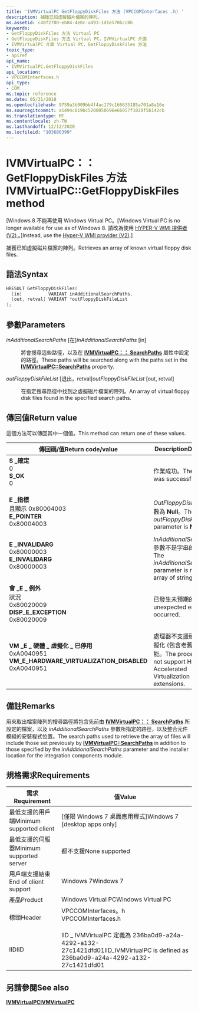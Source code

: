 ```yaml
---
title: 'IVMVirtualPC GetFloppyDiskFiles 方法 (VPCCOMInterfaces .h) '
description: 捕獲已知虛擬磁片檔案的陣列。
ms.assetid: c40f2780-eb84-4e0c-a493-1d1e5706cc8b
keywords:
- GetFloppyDiskFiles 方法 Virtual PC
- GetFloppyDiskFiles 方法 Virtual PC，IVMVirtualPC 介面
- IVMVirtualPC 介面 Virtual PC，GetFloppyDiskFiles 方法
topic_type:
- apiref
api_name:
- IVMVirtualPC.GetFloppyDiskFiles
api_location:
- VPCCOMInterfaces.h
api_type:
- COM
ms.topic: reference
ms.date: 05/31/2018
ms.openlocfilehash: 9759a3b909bb4f4ac179c166635185a701a8a16e
ms.sourcegitcommit: a1494c819bc5200050696e66057f1020f5b142cb
ms.translationtype: MT
ms.contentlocale: zh-TW
ms.lasthandoff: 12/12/2020
ms.locfileid: "103686399"
---
```

# <a name="ivmvirtualpcgetfloppydiskfiles-method"></a><span data-ttu-id="ca411-106">IVMVirtualPC：： GetFloppyDiskFiles 方法</span><span class="sxs-lookup"><span data-stu-id="ca411-106">IVMVirtualPC::GetFloppyDiskFiles method</span></span>

<span data-ttu-id="ca411-107">\[Windows 8 不能再使用 Windows Virtual PC。</span><span class="sxs-lookup"><span data-stu-id="ca411-107">\[Windows Virtual PC is no longer available for use as of Windows 8.</span></span> <span data-ttu-id="ca411-108">請改為使用 [HYPER-V WMI 提供者 (V2) ](/windows/desktop/HyperV_v2/windows-virtualization-portal)。\]</span><span class="sxs-lookup"><span data-stu-id="ca411-108">Instead, use the [Hyper-V WMI provider (V2)](/windows/desktop/HyperV_v2/windows-virtualization-portal).\]</span></span>

<span data-ttu-id="ca411-109">捕獲已知虛擬磁片檔案的陣列。</span><span class="sxs-lookup"><span data-stu-id="ca411-109">Retrieves an array of known virtual floppy disk files.</span></span>

## <a name="syntax"></a><span data-ttu-id="ca411-110">語法</span><span class="sxs-lookup"><span data-stu-id="ca411-110">Syntax</span></span>


```C++
HRESULT GetFloppyDiskFiles(
  [in]          VARIANT inAdditionalSearchPaths,
  [out, retval] VARIANT *outFloppyDiskFileList
);
```



## <a name="parameters"></a><span data-ttu-id="ca411-111">參數</span><span class="sxs-lookup"><span data-stu-id="ca411-111">Parameters</span></span>

<dl> <dt>

<span data-ttu-id="ca411-112">*inAdditionalSearchPaths* \[在\]</span><span class="sxs-lookup"><span data-stu-id="ca411-112">*inAdditionalSearchPaths* \[in\]</span></span>
</dt> <dd>

<span data-ttu-id="ca411-113">將會搜尋這些路徑，以及在 [**IVMVirtualPC：： SearchPaths**](ivmvirtualpc-searchpaths.md) 屬性中設定的路徑。</span><span class="sxs-lookup"><span data-stu-id="ca411-113">These paths will be searched along with the paths set in the [**IVMVirtualPC::SearchPaths**](ivmvirtualpc-searchpaths.md) property.</span></span>

</dd> <dt>

<span data-ttu-id="ca411-114">*outFloppyDiskFileList* \[退出，retval\]</span><span class="sxs-lookup"><span data-stu-id="ca411-114">*outFloppyDiskFileList* \[out, retval\]</span></span>
</dt> <dd>

<span data-ttu-id="ca411-115">在指定搜尋路徑中找到之虛擬磁片檔案的陣列。</span><span class="sxs-lookup"><span data-stu-id="ca411-115">An array of virtual floppy disk files found in the specified search paths.</span></span>

</dd> </dl>

## <a name="return-value"></a><span data-ttu-id="ca411-116">傳回值</span><span class="sxs-lookup"><span data-stu-id="ca411-116">Return value</span></span>

<span data-ttu-id="ca411-117">這個方法可以傳回其中一個值。</span><span class="sxs-lookup"><span data-stu-id="ca411-117">This method can return one of these values.</span></span>



| <span data-ttu-id="ca411-118">傳回碼/值</span><span class="sxs-lookup"><span data-stu-id="ca411-118">Return code/value</span></span>                                                                                                                                                                        | <span data-ttu-id="ca411-119">Description</span><span class="sxs-lookup"><span data-stu-id="ca411-119">Description</span></span>                                                                                     |
|------------------------------------------------------------------------------------------------------------------------------------------------------------------------------------------|-------------------------------------------------------------------------------------------------|
| <dl> <span data-ttu-id="ca411-120"><dt>**S \_確定**</dt> <dt>0</dt></span><span class="sxs-lookup"><span data-stu-id="ca411-120"><dt>**S\_OK**</dt> <dt>0</dt></span></span> </dl>                                              | <span data-ttu-id="ca411-121">作業成功。</span><span class="sxs-lookup"><span data-stu-id="ca411-121">The operation was successful.</span></span><br/>                                                        |
| <dl> <span data-ttu-id="ca411-122"><dt>**E \_指標**</dt><dt>且顯示 0x80004003</dt></span><span class="sxs-lookup"><span data-stu-id="ca411-122"><dt>**E\_POINTER**</dt> <dt>0x80004003</dt></span></span> </dl>                                | <span data-ttu-id="ca411-123">*OutFloppyDiskFileList* 參數為 **Null**。</span><span class="sxs-lookup"><span data-stu-id="ca411-123">The *outFloppyDiskFileList* parameter is **NULL**.</span></span><br/>                                   |
| <dl> <span data-ttu-id="ca411-124"><dt>**E \_INVALIDARG**</dt> <dt>0x80000003</dt></span><span class="sxs-lookup"><span data-stu-id="ca411-124"><dt>**E\_INVALIDARG**</dt> <dt>0x80000003</dt></span></span> </dl>                             | <span data-ttu-id="ca411-125">*InAdditionalSearchPaths* 參數不是字串的陣列。</span><span class="sxs-lookup"><span data-stu-id="ca411-125">The *inAdditionalSearchPaths* parameter is not an array of strings.</span></span><br/>                  |
| <dl> <span data-ttu-id="ca411-126"><dt>**會 \_E \_ 例外**</dt>狀況 <dt>0x80020009</dt></span><span class="sxs-lookup"><span data-stu-id="ca411-126"><dt>**DISP\_E\_EXCEPTION**</dt> <dt>0x80020009</dt></span></span> </dl>                        | <span data-ttu-id="ca411-127">已發生未預期的錯誤。</span><span class="sxs-lookup"><span data-stu-id="ca411-127">An unexpected error has occurred.</span></span><br/>                                                    |
| <dl> <span data-ttu-id="ca411-128"><dt>**VM \_E \_ 硬體 \_ 虛擬化 \_ 已停用**</dt> <dt>0xA0040951</dt></span><span class="sxs-lookup"><span data-stu-id="ca411-128"><dt>**VM\_E\_HARDWARE\_VIRTUALIZATION\_DISABLED**</dt> <dt>0xA0040951</dt></span></span> </dl> | <span data-ttu-id="ca411-129">處理器不支援硬體加速虛擬化 (包含老舊) 擴充功能。</span><span class="sxs-lookup"><span data-stu-id="ca411-129">The processor does not support Hardware Accelerated Virtualization (HAV) extensions.</span></span><br/> |



 

## <a name="remarks"></a><span data-ttu-id="ca411-130">備註</span><span class="sxs-lookup"><span data-stu-id="ca411-130">Remarks</span></span>

<span data-ttu-id="ca411-131">用來取出檔案陣列的搜尋路徑將包含先前由 [**IVMVirtualPC：： SearchPaths**](ivmvirtualpc-searchpaths.md) 所設定的檔案，以及 *inAdditionalSearchPaths* 參數所指定的路徑，以及整合元件模組的安裝程式位置。</span><span class="sxs-lookup"><span data-stu-id="ca411-131">The search paths used to retrieve the array of files will include those set previously by [**IVMVirtualPC::SearchPaths**](ivmvirtualpc-searchpaths.md) in addition to those specified by the *inAdditionalSearchPaths* parameter and the installer location for the integration components module.</span></span>

## <a name="requirements"></a><span data-ttu-id="ca411-132">規格需求</span><span class="sxs-lookup"><span data-stu-id="ca411-132">Requirements</span></span>



| <span data-ttu-id="ca411-133">需求</span><span class="sxs-lookup"><span data-stu-id="ca411-133">Requirement</span></span> | <span data-ttu-id="ca411-134">值</span><span class="sxs-lookup"><span data-stu-id="ca411-134">Value</span></span> |
|-------------------------------------|-----------------------------------------------------------------------------------------------|
| <span data-ttu-id="ca411-135">最低支援的用戶端</span><span class="sxs-lookup"><span data-stu-id="ca411-135">Minimum supported client</span></span><br/> | <span data-ttu-id="ca411-136">\[僅限 Windows 7 桌面應用程式\]</span><span class="sxs-lookup"><span data-stu-id="ca411-136">Windows 7 \[desktop apps only\]</span></span><br/>                                                    |
| <span data-ttu-id="ca411-137">最低支援的伺服器</span><span class="sxs-lookup"><span data-stu-id="ca411-137">Minimum supported server</span></span><br/> | <span data-ttu-id="ca411-138">都不支援</span><span class="sxs-lookup"><span data-stu-id="ca411-138">None supported</span></span><br/>                                                                     |
| <span data-ttu-id="ca411-139">用戶端支援結束</span><span class="sxs-lookup"><span data-stu-id="ca411-139">End of client support</span></span><br/>    | <span data-ttu-id="ca411-140">Windows 7</span><span class="sxs-lookup"><span data-stu-id="ca411-140">Windows 7</span></span><br/>                                                                          |
| <span data-ttu-id="ca411-141">產品</span><span class="sxs-lookup"><span data-stu-id="ca411-141">Product</span></span><br/>                  | <span data-ttu-id="ca411-142">Windows Virtual PC</span><span class="sxs-lookup"><span data-stu-id="ca411-142">Windows Virtual PC</span></span><br/>                                                                 |
| <span data-ttu-id="ca411-143">標頭</span><span class="sxs-lookup"><span data-stu-id="ca411-143">Header</span></span><br/>                   | <dl> <span data-ttu-id="ca411-144"><dt>VPCCOMInterfaces。h</dt></span><span class="sxs-lookup"><span data-stu-id="ca411-144"><dt>VPCCOMInterfaces.h</dt></span></span> </dl> |
| <span data-ttu-id="ca411-145">IID</span><span class="sxs-lookup"><span data-stu-id="ca411-145">IID</span></span><br/>                      | <span data-ttu-id="ca411-146">IID \_ IVMVirtualPC 定義為 236ba0d9-a24a-4292-a132-27c1421dfd01</span><span class="sxs-lookup"><span data-stu-id="ca411-146">IID\_IVMVirtualPC is defined as 236ba0d9-a24a-4292-a132-27c1421dfd01</span></span><br/>               |



## <a name="see-also"></a><span data-ttu-id="ca411-147">另請參閱</span><span class="sxs-lookup"><span data-stu-id="ca411-147">See also</span></span>

<dl> <dt>

[<span data-ttu-id="ca411-148">**IVMVirtualPC**</span><span class="sxs-lookup"><span data-stu-id="ca411-148">**IVMVirtualPC**</span></span>](ivmvirtualpc.md)
</dt> </dl>

 

